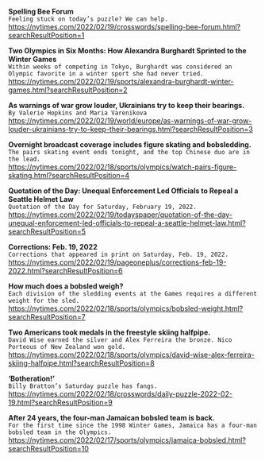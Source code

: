 **Spelling Bee Forum**\
`Feeling stuck on today’s puzzle? We can help.`\
https://nytimes.com/2022/02/19/crosswords/spelling-bee-forum.html?searchResultPosition=1

**Two Olympics in Six Months: How Alexandra Burghardt Sprinted to the Winter Games**\
`Within weeks of competing in Tokyo, Burghardt was considered an Olympic favorite in a winter sport she had never tried.`\
https://nytimes.com/2022/02/19/sports/alexandra-burghardt-winter-games.html?searchResultPosition=2

**As warnings of war grow louder, Ukrainians try to keep their bearings.**\
`By Valerie Hopkins and Maria Varenikova`\
https://nytimes.com/2022/02/19/world/europe/as-warnings-of-war-grow-louder-ukrainians-try-to-keep-their-bearings.html?searchResultPosition=3

**Overnight broadcast coverage includes figure skating and bobsledding.**\
`The pairs skating event ends tonight, and the top Chinese duo are in the lead.`\
https://nytimes.com/2022/02/18/sports/olympics/watch-pairs-figure-skating.html?searchResultPosition=4

**Quotation of the Day: Unequal Enforcement Led Officials to Repeal a Seattle Helmet Law**\
`Quotation of the Day for Saturday, February 19, 2022.`\
https://nytimes.com/2022/02/19/todayspaper/quotation-of-the-day-unequal-enforcement-led-officials-to-repeal-a-seattle-helmet-law.html?searchResultPosition=5

**Corrections: Feb. 19, 2022**\
`Corrections that appeared in print on Saturday, Feb. 19, 2022.`\
https://nytimes.com/2022/02/19/pageoneplus/corrections-feb-19-2022.html?searchResultPosition=6

**How much does a bobsled weigh?**\
`Each division of the sledding events at the Games requires a different weight for the sled.`\
https://nytimes.com/2022/02/18/sports/olympics/bobsled-weight.html?searchResultPosition=7

**Two Americans took medals in the freestyle skiing halfpipe.**\
`David Wise earned the silver and Alex Ferreira the bronze. Nico Porteous of New Zealand won gold.`\
https://nytimes.com/2022/02/18/sports/olympics/david-wise-alex-ferreira-skiing-halfpipe.html?searchResultPosition=8

**‘Botheration!’**\
`Billy Bratton’s Saturday puzzle has fangs.`\
https://nytimes.com/2022/02/18/crosswords/daily-puzzle-2022-02-19.html?searchResultPosition=9

**After 24 years, the four-man Jamaican bobsled team is back.**\
`For the first time since the 1998 Winter Games, Jamaica has a four-man bobsled team in the Olympics.`\
https://nytimes.com/2022/02/17/sports/olympics/jamaica-bobsled.html?searchResultPosition=10

